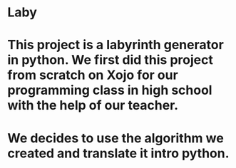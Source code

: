 # Laby
# This project is a labyrinth generator in python. We first did this project from scratch on Xojo for our programming class in high school with the help of our teacher. 
# We decides to use the algorithm we created and translate it intro python.
